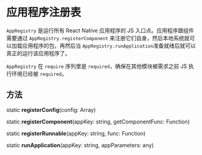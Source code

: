# 应用程序注册表 

`AppRegistry` 是运行所有 React Native 应用程序的 JS 入口点。应用程序跟组件需要通过 `AppRegistry.registerComponent` 来注册它们自身，然后本地系统就可以加载应用程序的包，再然后当 `AppRegistry.runApplication`准备就绪后就可以真正的运行该应用程序了。

`AppRegistry` 在 `require` 序列里是 `required`，确保在其他模块被需求之前 JS 执行环境已经被 `required`。 

## 方法 

static **registerConfig**(config: Array<AppConfig>) 

static **registerComponent**(appKey: string, getComponentFunc: Function) 

static **registerRunnable**(appKey: string, func: Function) 

static **runApplication**(appKey: string, appParameters: any) 

